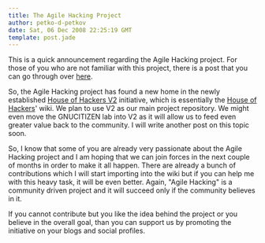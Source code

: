 ```yaml
---
title: The Agile Hacking Project
author: petko-d-petkov
date: Sat, 06 Dec 2008 22:25:19 GMT
template: post.jade
---
```


This is a quick announcement regarding the Agile Hacking project. For those of you who are not familiar with this project, there is a post that you can go through over [here](/blog/agile-hacking).

So, the Agile Hacking project has found a new home in the newly established [House of Hackers V2](http://v2.houseofhackers.org) initiative, which is essentially the [House of Hackers](http://www.houseofhackers.org)' wiki. We plan to use V2 as our main project repository. We might even move the GNUCITIZEN lab into V2 as it will allow us to feed even greater value back to the community. I will write another post on this topic soon.

So, I know that some of you are already very passionate about the Agile Hacking project and I am hoping that we can join forces in the next couple of months in order to make it all happen. There are already a bunch of contributions which I will start importing into the wiki but if you can help me with this heavy task, it will be even better. Again, "Agile Hacking" is a community driven project and it will succeed only if the community believes in it.

If you cannot contribute but you like the idea behind the project or you believe in the overall goal, than you can support us by promoting the initiative on your blogs and social profiles.
